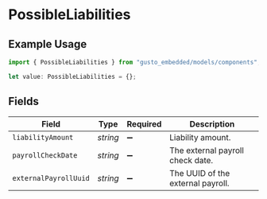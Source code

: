 # PossibleLiabilities

## Example Usage

```typescript
import { PossibleLiabilities } from "gusto_embedded/models/components";

let value: PossibleLiabilities = {};
```

## Fields

| Field                             | Type                              | Required                          | Description                       |
| --------------------------------- | --------------------------------- | --------------------------------- | --------------------------------- |
| `liabilityAmount`                 | *string*                          | :heavy_minus_sign:                | Liability amount.                 |
| `payrollCheckDate`                | *string*                          | :heavy_minus_sign:                | The external payroll check date.  |
| `externalPayrollUuid`             | *string*                          | :heavy_minus_sign:                | The UUID of the external payroll. |